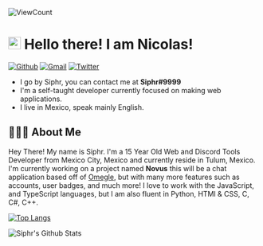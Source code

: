 ![ViewCount](https://views.whatilearened.today/views/github/SiphrCodez/SiphrCodez.svg?cache=remove)

# <img src="https://github.com/souvikguria98/souvikguria98/blob/master/Hi.gif" width="25"> Hello there! I am Nicolas!

[![Github](https://img.shields.io/badge/-Github-333?style=flat&logo=Github&logoColor=white)](https://github.com/SiphrCodez)
[![Gmail](https://img.shields.io/badge/-Gmail-c14438?style=flat&logo=Gmail&logoColor=white)](mailto:siphrcodez@gmail.com)
[![Twitter](https://img.shields.io/badge/-Twitter-1DA1F2?style=flat&logo=Twitter&logoColor=white)](https://twitter.com/SiphrCodez)

- I go by Siphr, you can contact me at **Siphr#9999**
- I'm a self-taught developer currently focused on making web applications.
- I live in Mexico, speak mainly English.

## 👨🏻‍💻 About Me

Hey There! My name is Siphr. I'm a 15 Year Old Web and Discord Tools Developer from Mexico City, Mexico and currently reside in Tulum, Mexico. I'm currently working on a project named **Novus** this will be a chat application based off of [Omegle](https://omegle.com), but with many more features such as accounts, user badges, and much more! I love to work with the JavaScript, and TypeScript languages, but I am also fluent in Python, HTMl & CSS, C, C#, C++. 

[![Top Langs](https://github-readme-stats.vercel.app/api/top-langs/?username=SiphrCodez&layout=compact&text_color=daf7dc&bg_color=151515)](https://github.com/SiphrCodez)

<img align="center" src="https://github-readme-stats.vercel.app/api?username=SiphrCodez&include_all_commits=true&count_private=true&show_icons=true&line_height=20&title_color=7A7ADB&icon_color=2234AE&text_color=D3D3D3&bg_color=0,000000,130F40" alt="Siphr's Github Stats">

